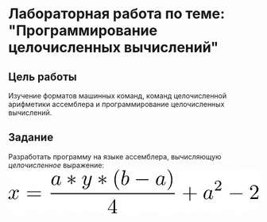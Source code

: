 # Лабораторная работа по теме: "Программирование целочисленных вычислений"

## Цель работы
Изучение форматов машинных команд, команд целочисленной арифметики ассемблера и программирование целочисленных вычислений.

## Задание
Разработать программу на языке ассемблера, вычисляющую *целочисленное* выражение:
![expression](./expression.png)